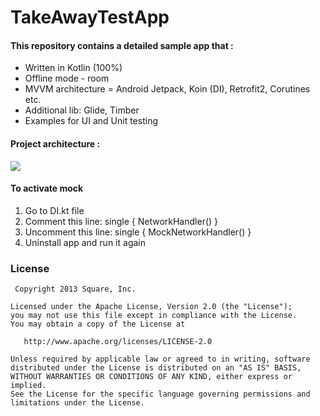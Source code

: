 # TakeAwayTestApp

#### This repository contains a detailed sample app that :
- Written in Kotlin (100%)
- Offline mode - room
- MVVM architecture = Android Jetpack, Koin (DI), Retrofit2, Corutines etc.
- Additional lib: Glide, Timber
- Examples for UI and Unit testing

#### Project architecture :
![](https://github.com/dogsoldier85/NewsApp/blob/master/arc_impl.jpg)

#### To activate mock
1. Go to DI.kt file
2. Comment this line: single<INetworkHandler> { NetworkHandler() }
3. Uncomment this line: single<INetworkHandler> { MockNetworkHandler() }
4. Uninstall app and run it again  

### License
```
 Copyright 2013 Square, Inc.

Licensed under the Apache License, Version 2.0 (the "License");
you may not use this file except in compliance with the License.
You may obtain a copy of the License at

   http://www.apache.org/licenses/LICENSE-2.0

Unless required by applicable law or agreed to in writing, software
distributed under the License is distributed on an "AS IS" BASIS,
WITHOUT WARRANTIES OR CONDITIONS OF ANY KIND, either express or implied.
See the License for the specific language governing permissions and
limitations under the License.
  
```
